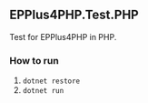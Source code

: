 ## EPPlus4PHP.Test.PHP

Test for EPPlus4PHP in PHP.

### How to run
1. `dotnet restore`
2. `dotnet run`
